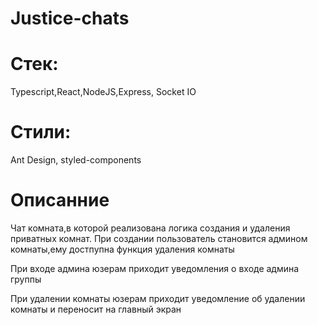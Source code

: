 # Justice-chats

# Cтек:
Typescript,React,NodeJS,Express, Socket IO 
# Стили: 
Ant Design, styled-components

# Описанние
Чат комната,в которой реализована логика создания и удаления приватных комнат.
При создании пользователь становится админом комнаты,ему достпупна функция удаления комнаты

При входе админа юзерам приходит уведомления о входе админа группы

При удалении комнаты юзерам приходит уведомление об удалении комнаты и переносит на главный экран

